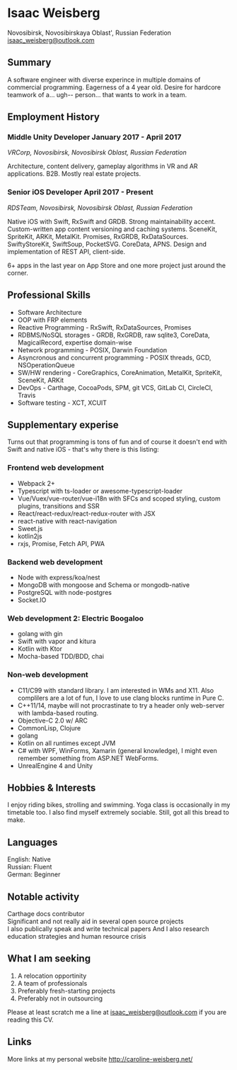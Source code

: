 # Isaac Weisberg
Novosibirsk, Novosibirskaya Oblast', Russian Federation  
isaac_weisberg@outlook.com  
## Summary
A software engineer with diverse experince in multiple domains of commercial programming. Eagerness of a 4 year old. Desire for hardcore teamwork of a... ugh-- person... that wants to work in a team.

## Employment History
### **Middle Unity Developer   January 2017 - April 2017**
*VRCorp, Novosibirsk, Novosibirsk Oblast, Russian Federation*

Architecture, content delivery, gameplay algorithms in VR and AR applications. B2B. Mostly real estate projects.

### **Senior iOS Developer   April 2017 - Present**
*RDSTeam, Novosibirsk, Novosibirsk Oblast, Russian Federation*

Native iOS with Swift, RxSwift and GRDB. Strong maintainability accent. Custom-written app content versioning and caching systems. SceneKit, SpriteKit, ARKit, MetalKit. Promises, RxGRDB, RxDataSources. SwiftyStoreKit, SwiftSoup, PocketSVG. CoreData, APNS. Design and implementation of REST API, client-side.

6+ apps in the last year on App Store and one more project just around the corner.

## Professional Skills
- Software Architecture  
- OOP with FRP elements  
- Reactive Programming - RxSwift, RxDataSources, Promises  
- RDBMS/NoSQL storages - GRDB, RxGRDB, raw sqlite3, CoreData, MagicalRecord, expertise domain-wise
- Network programming - POSIX, Darwin Foundation  
- Asyncronous and concurrent programming - POSIX threads, GCD, NSOperationQueue  
- SW/HW rendering - CoreGraphics, CoreAnimation, MetalKit, SpriteKit, SceneKit, ARKit  
- DevOps - Carthage, CocoaPods, SPM, git VCS, GitLab CI, CircleCI, Travis
- Software testing - XCT, XCUIT

## Supplementary experise
Turns out that programming is tons of fun and of course it doesn't end with Swift and native iOS - that's why there is this listing:

### Frontend web development

- Webpack 2+
- Typescript with ts-loader or awesome-typescript-loader
- Vue/Vuex/vue-router/vue-i18n with SFCs and scoped styling, custom plugins, transitions and SSR
- React/react-redux/react-redux-router with JSX
- react-native with react-navigation
- Sweet.js
- kotlin2js
- rxjs, Promise, Fetch API, PWA

### Backend web development
- Node with express/koa/nest
- MongoDB with mongoose and Schema or mongodb-native
- PostgreSQL with node-postgres
- Socket.IO

### Web development 2: Electric Boogaloo
- golang with gin
- Swift with vapor and kitura
- Kotlin with Ktor
- Mocha-based TDD/BDD, chai

### Non-web development
- C11/C99 with standard library. I am interested in WMs and X11. Also complilers are a lot of fun, I love to use clang blocks runtime in Pure C.
- C++11/14, maybe will not procrastinate to try a header only web-server with lambda-based routing.
- Objective-C 2.0 w/ ARC
- CommonLisp, Clojure
- golang
- Kotlin on all runtimes except JVM
- C# with WPF, WinForms, Xamarin (general knowledge), I might even remember something from ASP.NET WebForms.
- UnrealEngine 4 and Unity

## Hobbies & Interests
I enjoy riding bikes, strolling and swimming. Yoga class is occasionally in my timetable too. I also find myself extremely sociable. Still, got all this bread to make.

## Languages

English: Native  
Russian: Fluent  
German:	Beginner

## Notable activity

Carthage docs contributor  
Significant and not really aid in several open source projects  
I also publically speak and write technical papers
And I also research education strategies and human resource crisis

## What I am seeking
1. A relocation opportinity
1. A team of professionals
1. Preferably fresh-starting projects
1. Preferably not in outsourcing

Please at least scratch me a line at isaac_weisberg@outlook.com if you are reading this CV.

## Links

More links at my personal website http://caroline-weisberg.net/
